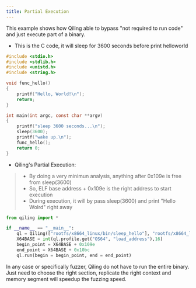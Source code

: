 ```yaml
---
title: Partial Execution
---
```


This example shows how Qiling able to bypass "not required to run code" and just execute part of a binary.

- This is the C code, it will sleep for 3600 seconds before print helloworld
```c
#include <stdio.h>
#include <stdlib.h>
#include <unistd.h>
#include <string.h>

void func_hello()
{
    printf("Hello, World!\n");
    return;
}

int main(int argc, const char **argv)
{
    printf("sleep 3600 seconds...\n");
    sleep(3600);
    printf("wake up.\n");
    func_hello();
    return 0;
}
```
- Qiling's Partial Execution:
> - By doing a very minimun analysis, anything after 0x109e is free from sleep(3600)
> - So, ELF base address +  0x109e is the right address to start execution
> - During execution, it will by pass sleep(3600) and print "Hello Wolrd" right away
```python
from qiling import *

if __name__ == "__main__":
    ql = Qiling(["rootfs/x8664_linux/bin/sleep_hello"], "rootfs/x8664_linux" , output= "default")
    X64BASE = int(ql.profile.get("OS64", "load_address"),16)
    begin_point = X64BASE + 0x109e
    end_point = X64BASE + 0x10bc
    ql.run(begin = begin_point, end = end_point)
```

In any case or specifically fuzzer, Qiling do not have to run the entire binary. Just need to choose the right section, replicate the right context and memory segment will speedup the fuzzing speed.